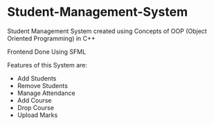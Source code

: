 # Student-Management-System

Student Management System created using Concepts of OOP (Object Oriented Programming) in C++

Frontend Done Using SFML

Features of this System are:
- Add Students
- Remove Students
- Manage Attendance
- Add Course
- Drop Course
- Upload Marks
